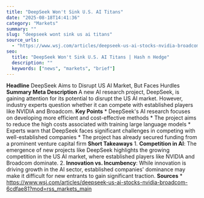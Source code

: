```yaml
---
title: "DeepSeek Won't Sink U.S. AI Titans"
date: "2025-08-18T14:41:36"
category: "Markets"
summary: ""
slug: "deepseek wont sink us ai titans"
source_urls:
  - "https://www.wsj.com/articles/deepseek-us-ai-stocks-nvidia-broadcom-6cdfae81?mod=rss_markets_main"
seo:
  title: "DeepSeek Won't Sink U.S. AI Titans | Hash n Hedge"
  description: ""
  keywords: ["news", "markets", "brief"]
---
```

**Headline** DeepSeek Aims to Disrupt US AI Market, But Faces Hurdles  **Summary Meta Description** A new AI research project, DeepSeek, is gaining attention for its potential to disrupt the US AI market. However, industry experts question whether it can compete with established players like NVIDIA and Broadcom.  **Key Points**  * DeepSeek's AI research focuses on developing more efficient and cost-effective methods * The project aims to reduce the high costs associated with training large language models * Experts warn that DeepSeek faces significant challenges in competing with well-established companies * The project has already secured funding from a prominent venture capital firm  **Short Takeaways**  1. **Competition in AI**: The emergence of new projects like DeepSeek highlights the growing competition in the US AI market, where established players like NVIDIA and Broadcom dominate. 2. **Innovation vs. Incumbency**: While innovation is driving growth in the AI sector, established companies' dominance may make it difficult for new entrants to gain significant traction.  **Sources** * https://www.wsj.com/articles/deepseek-us-ai-stocks-nvidia-broadcom-6cdfae81?mod=rss_markets_main 
